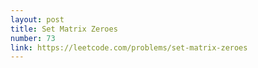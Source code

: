 ```yaml
---
layout: post
title: Set Matrix Zeroes
number: 73
link: https://leetcode.com/problems/set-matrix-zeroes
---
```

